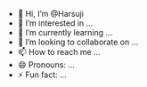 - 👋 Hi, I’m @Harsuji
- 👀 I’m interested in ...
- 🌱 I’m currently learning ...
- 💞️ I’m looking to collaborate on ...
- 📫 How to reach me ...
- 😄 Pronouns: ...
- ⚡ Fun fact: ...

<!---
Harsuji/Harsuji is a ✨ special ✨ repository because its `README.md` (this file) appears on your GitHub profile.
You can click the Preview link to take a look at your changes.
--->
